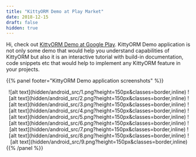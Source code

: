 ```yaml
---
title: "KittyORM Demo at Play Market"
date: 2018-12-15
draft: false
hidden: true
---
```


Hi, check out [KittyORM Demo at Google Play](http://todo-address-when-ready). KittyORM Demo application is not only some demo that would help you understand capabilities of KittyORM but also it is an interactive tutorial with build-in documentation, code snippets etc that would help to implement any KittyORM feature in your projects.

{{% panel footer="KittyORM Demo application screenshots" %}}
<center>![alt text](hidden/android_src/1.png?height=150px&classes=border,inline)  ![alt text](hidden/android_src/2.png?height=150px&classes=border,inline)   ![alt text](hidden/android_src/3.png?height=150px&classes=border,inline)   ![alt text](hidden/android_src/4.png?height=150px&classes=border,inline)  ![alt text](hidden/android_src/5.png?height=150px&classes=border,inline)  ![alt text](hidden/android_src/6.png?height=150px&classes=border,inline)  ![alt text](hidden/android_src/7.png?height=150px&classes=border,inline)  ![alt text](hidden/android_src/8.png?height=150px&classes=border,inline)  ![alt text](hidden/android_src/9.png?height=150px&classes=border,inline)</center>
{{% /panel %}}


